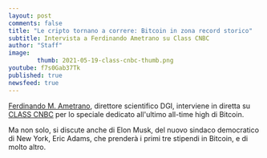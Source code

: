 ```yaml
---
layout: post
comments: false
title: "Le cripto tornano a correre: Bitcoin in zona record storico"
subtitle: Intervista a Ferdinando Ametrano su Class CNBC
author: "Staff"
image:
        thumb: 2021-05-19-class-cnbc-thumb.png
youtube: f7s0Gab37Tk
published: true
newsfeed: true
---
```

 
[Ferdinando M. Ametrano](https://ametrano.net/), direttore scientifico DGI, interviene in diretta su [CLASS CNBC](https://video.milanofinanza.it/) per lo speciale dedicato all'ultimo all-time high di Bitcoin.

Ma non solo, si discute anche di Elon Musk, del nuovo sindaco democratico di New York, Eric Adams, che prenderà i primi tre stipendi in Bitcoin, e di molto altro.
